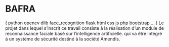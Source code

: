 # BAFRA
( python opencv dlib face_recognition flask html css js php bootstrap ... )
Le projet dans lequel s’inscrit ce travail consiste à la réalisation d’un module de reconnaissance faciale basé sur l’intelligence artificielle. qui va être intégré à un système de sécurité destiné à la société Amendis.
